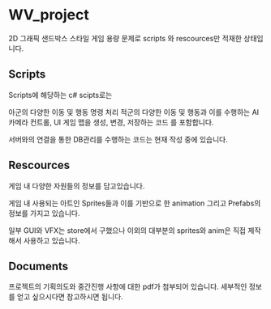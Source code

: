 # WV_project 
2D 그래픽 샌드박스 스타일 게임
용량 문제로 scripts 와 rescources만 적재한 상태입니다.

## Scripts
Scripts에 해당하는 c# scipts로는

아군의 다양한 이동 및 행동 명령 처리
적군의 다양한 이동 및 행동과 이를 수행하는 AI
카메라 컨트롤, UI
게임 맵을 생성, 변경, 저장하는 코드 를 포함합니다.

서버와의 연결을 통한 DB관리를 수행하는 코드는 현재 작성 중에 있습니다.


## Rescources
게임 내 다양한 자원들의 정보를 담고있습니다.

게임 내 사용되는 아트인 Sprites들과 이를 기반으로 한 animation
그리고 Prefabs의 정보를 가지고 있습니다.

일부 GUI와 VFX는 store에서 구했으나 이외의 대부분의 sprites와 anim은
직접 제작해서 사용하고 있습니다.

## Documents
프로젝트의 기획의도와 중간진행 사항에 대한 pdf가 첨부되어 있습니다.
세부적인 정보를 얻고 싶으시다면 참고하시면 됩니다.
